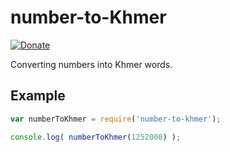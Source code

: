 # number-to-Khmer
[![Donate](https://img.shields.io/badge/donate-paypal-blue.svg?style=for-the-badge)](https://paypal.me/sowattana)

Converting numbers into Khmer words.

Example
------------
``` javascript
var numberToKhmer = require('number-to-khmer');

console.log( numberToKhmer(1252000) );
```
